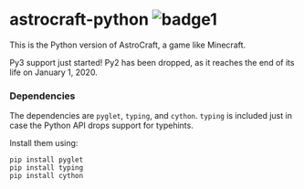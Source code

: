 # astrocraft-python ![badge1](https://img.shields.io/badge/maintainance-none-inactive.svg)


This is the Python version of AstroCraft, a game like Minecraft.

Py3 support just started! Py2 has been dropped, as it reaches the end of its life on January 1, 2020.


### Dependencies

The dependencies are `pyglet`, `typing`, and `cython`. `typing` is included just in case the Python API drops support for typehints.

Install them using:
```
pip install pyglet
pip install typing
pip install cython
```
